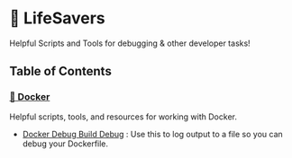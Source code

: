 # 🛟 LifeSavers

Helpful Scripts and Tools for debugging &amp; other developer tasks!

## Table of Contents

<!-- docs:start -->
### [🐳 Docker](./docs/docker/README.md)

Helpful scripts, tools, and resources for working with Docker.

- [Docker Debug Build Debug](./docs/docker/scripts/docker-build-debug-output.md) :  Use this to log output to a file so you can debug your Dockerfile.

<!-- docs:end -->
